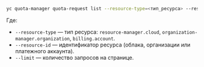 ```bash
yc quota-manager quota-request list --resource-type=<тип_ресурса> --resource-id=<идентификатор_ресурса> --limit <количество_запросов>
```

Где:

* `--resource-type` — тип ресурса: `resource-manager.cloud`, `organization-manager.organization`, `billing.account`.
* `--resource-id` — идентификатор ресурса (облака, организации или платежного аккаунта).
* `--limit` — количество запросов на странице.